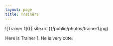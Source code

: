 ```yaml
---
layout: page
title: Trainers 
---
```


![Trainer 1]({{ site.url }}/public/photos/trainer1.jpg)

Here is Trainer 1. He is very cute.

